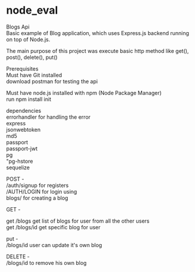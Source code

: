 # node_eval

Blogs Api  
Basic example of Blog application, which uses    Express.js backend running on top of Node.js.  

The main purpose of this project was execute basic http method like get(), post(), delete(), put()  

 
Prerequisites  
Must have Git installed  
download postman for testing the api  

Must have node.js   installed with npm (Node Package Manager)  
run npm install init  

 dependencies  
    errorhandler for handling the error  
    express  
    jsonwebtoken  
    md5  
    passport  
    passport-jwt  
    pg  
    "pg-hstore  
    sequelize  
     
  

  
POST -  
 /auth/signup for  registers  
 /AUTH/LOGIN  for  login using    
 blogs/   for creating a blog    
 

 GET -   

get /blogs  get list of blogs for user from all the other users   
get /blogs/id  get specific blog for user  

 put -   
 /blogs/id  user can update it's own blog   
 
 
 
DELETE -  
/blogs/id to remove his own  blog   

 
